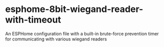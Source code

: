 # esphome-8bit-wiegand-reader-with-timeout
An ESPHome configuration file with a built-in brute-force prevention timer for communicating with various wiegand readers
